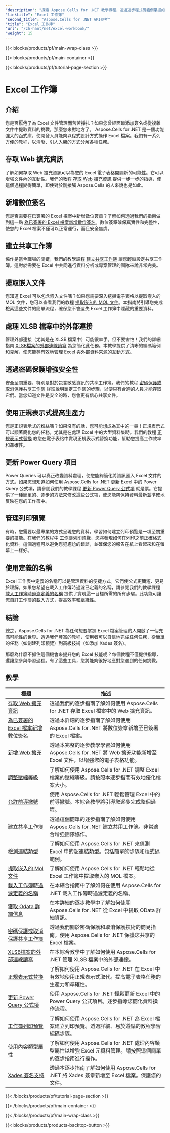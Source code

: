```yaml
---
"description": "探索 Aspose.Cells for .NET 教學課程，透過逐步程式碼範例掌握如何使用 Excel 工作簿。"
"linktitle": "Excel 工作簿"
"second_title": "Aspose.Cells for .NET API參考"
"title": "Excel 工作簿"
"url": "/zh-hant/net/excel-workbook/"
"weight": 15
---
```


{{< blocks/products/pf/main-wrap-class >}}

{{< blocks/products/pf/main-container >}}

{{< blocks/products/pf/tutorial-page-section >}}

# Excel 工作簿

## 介紹

您是否厭倦了為 Excel 文件管理而苦苦掙扎？如果您曾經面臨添加簽名或從複雜文件中提取資料的挑戰，那麼您來對地方了。 Aspose.Cells for .NET 是一個功能強大的函式庫，使開發人員能夠以程式設計方式操作 Excel 檔案。我們有一系列方便的教程，以清晰、引人入勝的方式分解各種任務。

## 存取 Web 擴充資訊

了解如何存取 Web 擴充資訊可以為您的 Excel 電子表格開闢新的可能性。它可以增強文件內的互動性。我們的教程 [存取 Web 擴充資訊](./access-web-extension-information/) 提供一步一步的指導，使這個過程變得簡單，即使對於剛接觸 Aspose.Cells 的人來說也是如此。

## 新增數位簽名

您是否需要在已簽署的 Excel 檔案中新增數位簽章？了解如何透過我們的指南做到這一點 [為已簽署的 Excel 檔案新增數位簽名](./add-digital-signature-to-an-already-signed-excel-file/)。數位簽章確保真實性和完整性，使您的 Excel 檔案不僅可以正常運行，而且安全無虞。

## 建立共享工作簿

協作是當今職場的關鍵，我們的教學課程 [建立共享工作簿](./create-shared-workbook/) 讓您輕鬆設定共享工作簿。這對於需要在 Excel 中共同進行資料分析或專案管理的團隊來說非常完美。 

## 提取嵌入文件

您知道 Excel 可以包含嵌入文件嗎？如果您需要深入挖掘電子表格以提取嵌入的 MOL 文件，您可以查看我們的教程 [提取嵌入的 MOL 文件](./extract-embedded-mol-file/)。本指南將引導您完成檢索這些文件的簡單流程，確保您不會遺失 Excel 工作簿中隱藏的重要資料。

## 處理 XLSB 檔案中的外部連接

管理外部連接（尤其是在 XLSB 檔案中）可能很棘手。但不要害怕！我們的詳細指南 [XLSB檔案的外部連線讀寫](./read-and-write-external-connection-of-xlsb-file/) 為您簡化此任務。本教學提供了清晰的編碼範例和見解，使您能夠有效地管理 Excel 與外部資料來源的互動方式。 

## 透過密碼保護增強安全性

安全至關重要，特別是對於包含敏感資訊的共享工作簿。我們的教程 [密碼保護或取消保護共享工作簿](./password-protect-or-unprotect-shared-workbook/) 詳細說明鎖定工作簿的步驟，以便只有合適的人員才能存取它們。當您知道文件是安全的時，您會更有信心共享文件。

## 使用正規表示式提高生產力

您是正規表示式的粉絲嗎？如果沒有的話，您可能想成為其中的一員！正規表示式可以顯著簡化您的任務，尤其是在處理 Excel 中的大型資料集時。我們的教程 [正規表示式替換](./regex-replace/) 教您在電子表格中實現正規表示式替換功能，幫助您提高工作效率和準確性。

## 更新 Power Query 項目

Power Queries 可以真正改變資料處理，使您能夠簡化將資訊匯入 Excel 文件的方式。如果您想知道如何使用 Aspose.Cells for .NET 更新 Excel 中的 Power Query 公式項，請參閱我們的教學課程 [更新 Power Query 公式項](./update-power-query-formula-item/) 就是票。它提供了一種簡單的、逐步的方法來修改這些公式項，使您能夠保持資料最新並準確地反映在您的工作簿中。

## 管理列印預覽

有時，您需要以最專業的方式呈現您的資料。學習如何建立列印預覽是一項至關重要的技能。在我們的教程中 [工作簿列印預覽](./workbook-print-preview/)，您將發現如何在列印之前正確格式化資料。這個過程可以避免您犯尷尬的錯誤，並確保您的報告在紙上看起來和在螢幕上一樣好。

## 使用定義的名稱

Excel 工作表中定義的名稱可以是管理資料的便捷方式。它們使公式更簡短、更易於理解。如果您希望在載入工作簿時過濾已定義的名稱，請參閱我們的教學課程 [載入工作簿時過濾定義的名稱](./filter-defined-names-while-loading-workbook/) 提供了實現這一目標所需的所有步驟。此功能可讓您自訂工作簿的載入方式，提高效率和組織性。

## 結論

總之，Aspose.Cells for .NET 為任何想要掌握 Excel 檔案管理的人開啟了一個充滿可能性的世界。透過我們豐富的教程，使用者可以自信地完成任何任務，從簡單的任務（如創建列印預覽）到高級技術（如添加 Xades 簽名）。 

那麼為什麼不抓住這個機會來提升您的 Excel 技能呢？每個教程不僅提供指導，還讓您參與學習過程。有了這些工具，您將能夠很好地應對您遇到的任何挑戰。 


## 教學 
|標題 |描述 |
| --- | --- |
| [存取 Web 擴充資訊](./access-web-extension-information/) |透過我們的逐步指南了解如何使用 Aspose.Cells for .NET 存取 Excel 檔案中的 Web 擴充資訊。 |  
| [為已簽署的 Excel 檔案新增數位簽名](./add-digital-signature-to-an-already-signed-excel-file/) |透過本詳細的逐步指南了解如何使用 Aspose.Cells for .NET 將數位簽章新增至已簽署的 Excel 檔案。 |  
| [新增 Web 擴充](./add-web-extension/) |透過本完整的逐步教學學習如何使用 Aspose.Cells for .NET 將 Web 擴充功能新增至 Excel 文件，以增強您的電子表格功能。 |  
| [調整壓縮等級](./adjust-compression-level/) |了解如何使用 Aspose.Cells for .NET 調整 Excel 檔案的壓縮等級。請按照本逐步指南有效地優化檔案大小。 |  
| [允許前導撇號](./allow-leading-apostrophe/) |使用 Aspose.Cells for .NET 輕鬆管理 Excel 中的前導撇號。本綜合教學將引導您逐步完成整個過程。 |  
| [建立共享工作簿](./create-shared-workbook/) |透過這個簡單的逐步指南了解如何使用 Aspose.Cells for .NET 建立共用工作簿。非常適合增強團隊協作。 |  
| [檢測連結類型](./detect-link-types/) |了解如何使用 Aspose.Cells for .NET 來偵測 Excel 中的超連結類型。包括簡單的步驟和程式碼範例。 |  
| [提取嵌入的 Mol 文件](./extract-embedded-mol-file/) |了解如何使用 Aspose.Cells for .NET 輕鬆地從 Excel 工作簿中提取嵌入的 MOL 檔案。 |  
| [載入工作簿時過濾定義的名稱](./filter-defined-names-while-loading-workbook/) |在本綜合指南中了解如何在使用 Aspose.Cells for .NET 載入工作簿時過濾定義的名稱。 |  
| [獲取 Odata 詳細信息](./get-odata-details/) |在本詳細的逐步教學中了解如何使用 Aspose.Cells for .NET 從 Excel 中提取 OData 詳細資訊。 |  
| [密碼保護或取消保護共享工作簿](./password-protect-or-unprotect-shared-workbook/) |透過我們關於密碼保護和取消保護技術的簡易指南，使用 Aspose.Cells for .NET 保護您共享的 Excel 檔案。 |  
| [XLSB檔案的外部連線讀寫](./read-and-write-external-connection-of-xlsb-file/) |在本綜合教學中了解如何使用 Aspose.Cells for .NET 管理 XLSB 檔案中的外部連線。 |  
| [正規表示式替換](./regex-replace/) |了解如何使用 Aspose.Cells for .NET 在 Excel 中有效地使用正規表示式取代。提高電子表格任務的生產力和準確性。 |  
| [更新 Power Query 公式項](./update-power-query-formula-item/) |使用 Aspose.Cells for .NET 輕鬆更新 Excel 中的 Power Query 公式項目。逐步指導您簡化資料操作流程。 |  
| [工作簿列印預覽](./workbook-print-preview/) |了解如何使用 Aspose.Cells for .NET 為 Excel 檔案建立列印預覽。透過詳細、易於遵循的教程學習編碼步驟。 |  
| [使用內容類型屬性](./working-with-content-type-properties/) |了解如何使用 Aspose.Cells for .NET 處理內容類型屬性以增強 Excel 元資料管理。請按照這個簡單的逐步指南進行操作。 |  
| [Xades 簽名支持](./xades-signature-support/) |透過本逐步指南了解如何使用 Aspose.Cells for .NET 將 Xades 簽章新增至 Excel 檔案。保護您的文件。 |  

{{< /blocks/products/pf/tutorial-page-section >}}

{{< /blocks/products/pf/main-container >}}

{{< /blocks/products/pf/main-wrap-class >}}

{{< blocks/products/products-backtop-button >}}